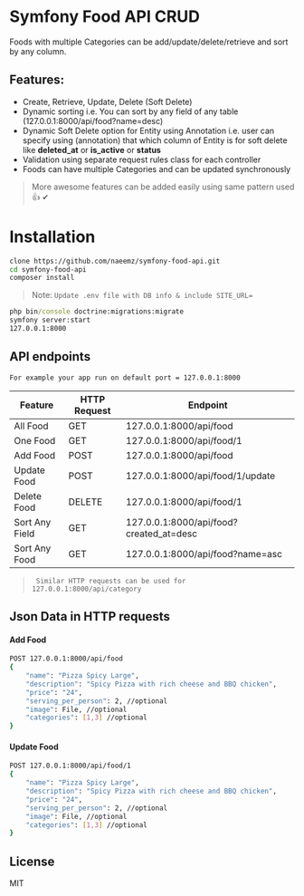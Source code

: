 # Symfony Food API CRUD
Foods with multiple Categories can be add/update/delete/retrieve and sort by any column.

## Features:
- Create, Retrieve, Update, Delete (Soft Delete)
- Dynamic sorting i.e. You can sort by any field of any table (127.0.0.1:8000/api/food?name=desc)
- Dynamic Soft Delete option for Entity using Annotation i.e. user can specify using (annotation) that which column of Entity is for soft delete like **deleted_at** or **is_active** or **status**
- Validation using separate request rules class for each controller
- Foods can have multiple Categories and can be updated synchronously

> More awesome features can be added easily using same pattern used 👍 ✔


# Installation
```sh
clone https://github.com/naeemz/symfony-food-api.git
cd symfony-food-api
composer install
```
> Note: `Update .env file with DB info & include SITE_URL=`
```cmd
php bin/console doctrine:migrations:migrate
symfony server:start
127.0.0.1:8000
```
## API endpoints
```For example your app run on default port = 127.0.0.1:8000```

| Feature | HTTP Request | Endpoint | 
| ------ | ------ | ------ |
| All Food | GET | 127.0.0.1:8000/api/food |
| One Food | GET | 127.0.0.1:8000/api/food/1 |
| Add Food | POST | 127.0.0.1:8000/api/food |
| Update Food | POST | 127.0.0.1:8000/api/food/1/update |
| Delete Food | DELETE | 127.0.0.1:8000/api/food/1 |
| Sort Any Field | GET | 127.0.0.1:8000/api/food?created_at=desc |
| Sort Any Food | GET | 127.0.0.1:8000/api/food?name=asc |
>` Similar HTTP requests can be used for 127.0.0.1:8000/api/category`
## Json Data in HTTP requests

#### Add Food
```sh
POST 127.0.0.1:8000/api/food
{
    "name": "Pizza Spicy Large",
    "description": "Spicy Pizza with rich cheese and BBQ chicken",
    "price": "24",
    "serving_per_person": 2, //optional
    "image": File, //optional
    "categories": [1,3] //optional
}
```
#### Update Food
```sh
POST 127.0.0.1:8000/api/food/1
{
    "name": "Pizza Spicy Large",
    "description": "Spicy Pizza with rich cheese and BBQ chicken",
    "price": "24",
    "serving_per_person": 2, //optional
    "image": File, //optional
    "categories": [1,3] //optional
}
```
## License

MIT
